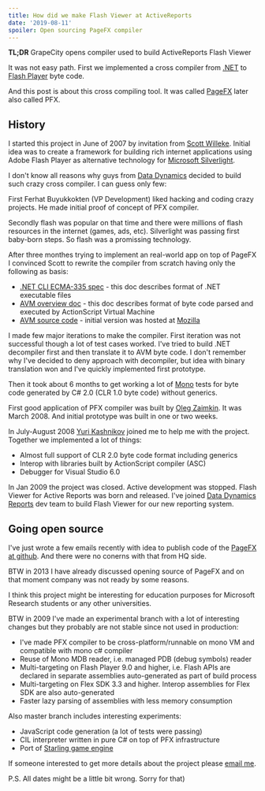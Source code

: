 ```yaml
---
title: How did we make Flash Viewer at ActiveReports
date: '2019-08-11'
spoiler: Open sourcing PageFX compiler
---
```


__TL;DR__ GrapeCity opens compiler used to build ActiveReports Flash Viewer

It was not easy path. First we implemented a cross compiler from [.NET](https://en.wikipedia.org/wiki/Common_Intermediate_Language) to [Flash Player](https://www.adobe.com/content/dam/acom/en/devnet/pdf/avm2overview.pdf) byte code.

And this post is about this cross compiling tool.
It was called [PageFX](https://github.com/GrapeCity/pagefx) later also called PFX.

## History

I started this project in June of 2007 by invitation from [Scott Willeke](https://scott.willeke.com/). Initial idea was to create a framework for building rich internet applications using Adobe Flash Player as alternative technology for [Microsoft Silverlight](https://www.microsoft.com/silverlight/).

I don't know all reasons why guys from [Data Dynamics](https://en.wikipedia.org/wiki/Data_Dynamics) decided to build such crazy cross compiler. I can guess only few:

First Ferhat Buyukkokten (VP Development) liked hacking and coding crazy projects. He made initial proof of concept of PFX compiler.

Secondly flash was popular on that time and there were millions of flash resources in the internet (games, ads, etc). Silverlight was passing first baby-born steps. So flash was a promissing technology.

After three monthes trying to implement an real-world app on top of PageFX I convinced Scott to rewrite the compiler from scratch having only the following as basis:
- [.NET CLI ECMA-335 spec](https://www.ecma-international.org/publications/files/ECMA-ST/ECMA-335.pdf) - this doc describes format of .NET executable files
- [AVM overview doc](https://www.adobe.com/content/dam/acom/en/devnet/pdf/avm2overview.pdf) - this doc describes format of byte code parsed and executed by ActionScript Virtual Machine
- [AVM source code](https://github.com/adobe/avmplus) - initial version was hosted at [Mozilla](https://hg.mozilla.org/tamarin-central)

I made few major iterations to make the compiler.
First iteration was not successful though a lot of test cases worked. I've tried to build .NET decompiler first and then translate it to AVM byte code.
I don't remember why I've decided to deny approach with decompiler, but idea with binary translation won and I've quickly implemented first prototype.

Then it took about 6 months to get working a lot of [Mono](https://www.mono-project.com/) tests for byte code generated by C# 2.0 (CLR 1.0 byte code) without generics.

First good application of PFX compiler was built by [Oleg Zaimkin](https://twitter.com/olegzeee). It was March 2008. And initial prototype was built in one or two weeks.

In July-August 2008 [Yuri Kashnikov](https://twitter.com/kayuri) joined me to help me with the project. Together we implemented a lot of things:
- Almost full support of CLR 2.0 byte code format including generics
- Interop with libraries built by ActionScript compiler (ASC)
- Debugger for Visual Studio 6.0

In Jan 2009 the project was closed. Active development was stopped. Flash Viewer for Active Reports was born and released.
I've joined [Data Dynamics Reports](https://www.componentsource.com/product/data-dynamics-reports) dev team to build Flash Viewer for our new reporting system.

## Going open source

I've just wrote a few emails recently with idea to publish code of the [PageFX at github](https://github.com/GrapeCity/pagefx). And there were no conerns with that from HQ side.

BTW in 2013 I have already discussed opening source of PageFX and on that moment company was not ready by some reasons.

I think this project might be interesting for education purposes for Microsoft Research students or any other universities.

BTW in 2009 I've made an experimental branch with a lot of interesting changes but they probably are not stable since not used in production:

- I've made PFX compiler to be cross-platform/runnable on mono VM and compatible with mono c# compiler
- Reuse of Mono MDB reader, i.e. managed PDB (debug symbols) reader
- Multi-targeting on Flash Player 9.0 and higher, i.e. Flash APIs are declared in separate assemblies auto-generated as part of build process
- Multi-targeting on Flex SDK 3.3 and higher. Interop assemblies for Flex SDK are also auto-generated
- Faster lazy parsing of assemblies with less memory consumption

Also master branch includes interesting experiments:
- JavaScript code generation (a lot of tests were passing)
- CIL interpreter written in pure C# on top of PFX infrastructure
- Port of [Starling game engine](https://gamua.com/starling/)

If someone interested to get more details about the project please [email me](mailto:stodyshev@gmail.com).

P.S. All dates might be a little bit wrong. Sorry for that)
